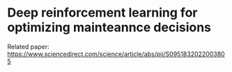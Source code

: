 # Deep reinforcement learning for optimizing mainteannce decisions
Related paper: https://www.sciencedirect.com/science/article/abs/pii/S0951832022003805

